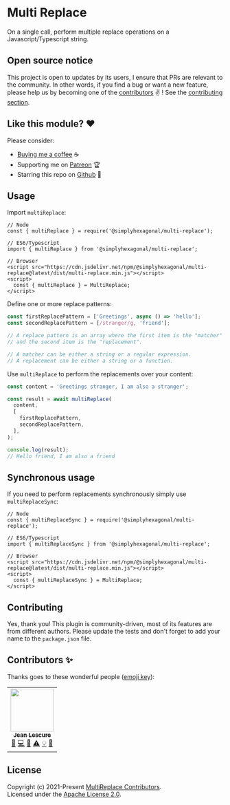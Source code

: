 # Multi Replace

On a single call, perform multiple replace operations on a Javascript/Typescript string.

## Open source notice

This project is open to updates by its users, I ensure that PRs are relevant to the community.
In other words, if you find a bug or want a new feature, please help us by becoming one of the
[contributors](#contributors-) ✌️ ! See the [contributing section](#contributing).

## Like this module? ❤

Please consider:

- [Buying me a coffee](https://www.buymeacoffee.com/jeanlescure) ☕
- Supporting me on [Patreon](https://www.patreon.com/jeanlescure) 🏆
- Starring this repo on [Github](https://github.com/simplyhexagonal/multi-replace) 🌟

## Usage

Import `multiReplace`:

```tsx
// Node
const { multiReplace } = require('@simplyhexagonal/multi-replace');

// ES6/Typescript
import { multiReplace } from '@simplyhexagonal/multi-replace';

// Browser
<script src="https://cdn.jsdelivr.net/npm/@simplyhexagonal/multi-replace@latest/dist/multi-replace.min.js"></script>
<script>
  const { multiReplace } = MultiReplace;
</script>
```

Define one or more replace patterns:

```ts
const firstReplacePattern = ['Greetings', async () => 'hello'];
const secondReplacePattern = [/stranger/g, 'friend'];

// A replace pattern is an array where the first item is the "matcher"
// and the second item is the "replacement".

// A matcher can be either a string or a regular expression.
// A replacement can be either a string or a function.
```

Use `multiReplace` to perform the replacements over your content:

```ts
const content = 'Greetings stranger, I am also a stranger';

const result = await multiReplace(
  content,
  [
    firstReplacePattern,
    secondReplacePattern,
  ],
);

console.log(result);
// Hello friend, I am also a friend
```

## Synchronous usage

If you need to perform replacements synchronously simply use `multiReplaceSync`:

```tsx
// Node
const { multiReplaceSync } = require('@simplyhexagonal/multi-replace');

// ES6/Typescript
import { multiReplaceSync } from '@simplyhexagonal/multi-replace';

// Browser
<script src="https://cdn.jsdelivr.net/npm/@simplyhexagonal/multi-replace@latest/dist/multi-replace.min.js"></script>
<script>
  const { multiReplaceSync } = MultiReplace;
</script>
```

## Contributing

Yes, thank you! This plugin is community-driven, most of its features are from different authors.
Please update the tests and don't forget to add your name to the `package.json` file.

## Contributors ✨

Thanks goes to these wonderful people ([emoji key](https://allcontributors.org/docs/en/emoji-key)):

<!-- ALL-CONTRIBUTORS-LIST:START - Do not remove or modify this section -->
<!-- prettier-ignore-start -->
<!-- markdownlint-disable -->
<table>
  <tr>
    <td align="center"><a href="https://jeanlescure.cr"><img src="https://avatars2.githubusercontent.com/u/3330339?v=4" width="100px;" alt=""/><br /><sub><b>Jean Lescure</b></sub></a><br /><a href="#maintenance-jeanlescure" title="Maintenance">🚧</a> <a href="https://github.com/simplyhexagonal/multi-replace/commits?author=jeanlescure" title="Code">💻</a> <a href="#userTesting-jeanlescure" title="User Testing">📓</a> <a href="https://github.com/simplyhexagonal/multi-replace/commits?author=jeanlescure" title="Tests">⚠️</a> <a href="#example-jeanlescure" title="Examples">💡</a> <a href="https://github.com/simplyhexagonal/multi-replace/commits?author=jeanlescure" title="Documentation">📖</a></td>
  </tr>
</table>

<!-- markdownlint-enable -->
<!-- prettier-ignore-end -->
<!-- ALL-CONTRIBUTORS-LIST:END -->

## License

Copyright (c) 2021-Present [MultiReplace Contributors](https://github.com/simplyhexagonal/multi-replace/#contributors-).<br/>
Licensed under the [Apache License 2.0](https://www.apache.org/licenses/LICENSE-2.0).
